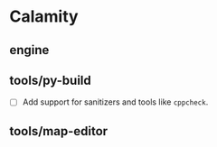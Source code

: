 # Calamity

## engine

## tools/py-build

-   [ ] Add support for sanitizers and tools like `cppcheck`.

## tools/map-editor

